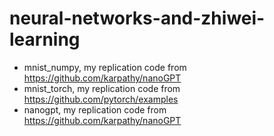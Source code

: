 # neural-networks-and-zhiwei-learning

* mnist_numpy, my replication code from https://github.com/karpathy/nanoGPT
* mnist_torch, my replication code from https://github.com/pytorch/examples
* nanogpt, my replication code from https://github.com/karpathy/nanoGPT

